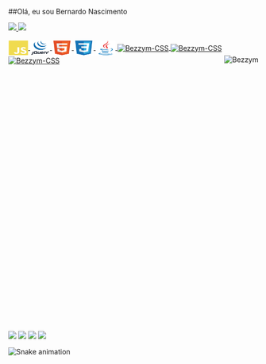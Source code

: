 ##Olá, eu sou Bernardo Nascimento
<div>
  <a href="https://github.com/BernardoAlvesDev">
 <img height="180em" src="https://github-readme-stats.vercel.app/api?username=BernardoAlvesDev&show_icons=true&theme=midnight-purple&include_all_commits=true&count_private=true"/>
  <img height="180em" src="https://github-readme-stats.vercel.app/api/top-langs/?username=BernardoAlvesDev&layout=compact&langs_count=7&theme=midnight-purple"/>
</div>
<div style="display: inline_block"><br>
  <img align="center" alt="Bezzym-Js" height="30" width="40"   src="https://raw.githubusercontent.com/devicons/devicon/master/icons/javascript/javascript-plain.svg">
  <img align="center" alt="Bezzym-CSS" height="30" width="40"  src="https://github.com/devicons/devicon/blob/master/icons/jquery/jquery-original-wordmark.svg">
  <img align="center" alt="Bezzym-HTML" height="30" width="40" src="https://raw.githubusercontent.com/devicons/devicon/master/icons/html5/html5-original.svg">
  <img align="center" alt="Bezzym-CSS" height="30" width="40"  src="https://raw.githubusercontent.com/devicons/devicon/master/icons/css3/css3-original.svg">
  <img align="center" alt="Bezzym-CSS" height="30" width="40"  src="https://github.com/devicons/devicon/blob/master/icons/java/java-original.svg">
  <img align="center" alt="Bezzym-CSS" height="30" width="40"  src="https://cdn.jsdelivr.net/gh/devicons/devicon/icons/python/python-original.svg">
  <img align="center" alt="Bezzym-CSS" height="30" width="40"  src="https://cdn.jsdelivr.net/gh/devicons/devicon/icons/mysql/mysql-original.svg">
  <img align="center" alt="Bezzym-CSS" height="30" width="40"  src="https://cdn.jsdelivr.net/gh/devicons/devicon/icons/photoshop/photoshop-plain.svg">
  
  <img align="right" alt="Bezzym" src="https://cdn.discordapp.com/attachments/282284903557627904/882401841856532480/hello.gif">
  <svg viewBox="0 0 128 128">

</div>
  
  ##
 
<div> 
  <a href="https://www.youtube.com/channel/UChI1ZrslrQNLZZBqPix53AQ" target="_blank"><img src="https://img.shields.io/badge/YouTube-FF0000?style=for-the-badge&logo=youtube&logoColor=white" target="_blank"></a>
  <a href="https://www.instagram.com/beh_alves7/" target="_blank"><img src="https://img.shields.io/badge/-Instagram-%23E4405F?style=for-the-badge&logo=instagram&logoColor=white" target="_blank"></a>
 	<a href="https://www.twitch.tv/bezzymjoga" target="_blank"><img src="https://img.shields.io/badge/Twitch-9146FF?style=for-the-badge&logo=twitch&logoColor=white" target="_blank"></a>
  <a href = "mailto:bernardoalves1404@gmail.com"><img src="https://img.shields.io/badge/-Gmail-%23333?style=for-the-badge&logo=gmail&logoColor=white" target="_blank"></a>
 
  ![Snake animation](https://github.com/BernardoAlvesDev/BezzymDev/blob/output/github-contribution-grid-snake.svg)
 
</div>
